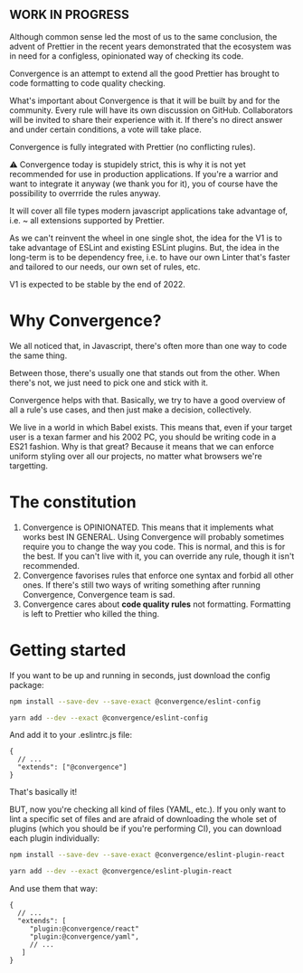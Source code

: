## WORK IN PROGRESS

Although common sense led the most of us to the same conclusion, the advent of Prettier in the
recent years demonstrated that the ecosystem was in need for a configless, opinionated way of
checking its code.

Convergence is an attempt to extend all the good Prettier has brought to code formatting to code
quality checking.

What's important about Convergence is that it will be built by and for the community. Every rule
will have its own discussion on GitHub. Collaborators will be invited to share their experience with
it. If there's no direct answer and under certain conditions, a vote will take place.

Convergence is fully integrated with Prettier (no conflicting rules).

⚠️ Convergence today is stupidely strict, this is why it is not yet recommended for use in
production applications. If you're a warrior and want to integrate it anyway (we thank you for it),
you of course have the possibility to overrride the rules anyway.

It will cover all file types modern javascript applications take advantage of, i.e. ~ all extensions
supported by Prettier.

As we can't reinvent the wheel in one single shot, the idea for the V1 is to take advantage of
ESLint and existing ESLint plugins. But, the idea in the long-term is to be dependency free, i.e. to
have our own Linter that's faster and tailored to our needs, our own set of rules, etc.

V1 is expected to be stable by the end of 2022.

# Why Convergence?

We all noticed that, in Javascript, there's often more than one way to code the same thing.

Between those, there's usually one that stands out from the other. When there's not, we just need to
pick one and stick with it.

Convergence helps with that. Basically, we try to have a good overview of all a rule's use cases,
and then just make a decision, collectively.

We live in a world in which Babel exists. This means that, even if your target user is a texan
farmer and his 2002 PC, you should be writing code in a ES21 fashion. Why is that great? Because it
means that we can enforce uniform styling over all our projects, no matter what browsers we're
targetting.

# The constitution

1. Convergence is OPINIONATED. This means that it implements what works best IN GENERAL. Using
   Convergence will probably sometimes require you to change the way you code. This is normal, and
   this is for the best. If you can't live with it, you can override any rule, though it isn't
   recommended.
2. Convergence favorises rules that enforce one syntax and forbid all other ones. If there's still
   two ways of writing something after running Convergence, Convergence team is sad.
3. Convergence cares about **code quality rules** not formatting. Formatting is left to Prettier who
   killed the thing.

# Getting started

If you want to be up and running in seconds, just download the config package:

```bash
npm install --save-dev --save-exact @convergence/eslint-config
```

```bash
yarn add --dev --exact @convergence/eslint-config
```

And add it to your .eslintrc.js file:

```jsonc
{
  // ...
  "extends": ["@convergence"]
}
```

That's basically it!

BUT, now you're checking all kind of files (YAML, etc.). If you only want to lint a specific set of
files and are afraid of downloading the whole set of plugins (which you should be if you're
performing CI), you can download each plugin individually:

```bash
npm install --save-dev --save-exact @convergence/eslint-plugin-react
```

```bash
yarn add --dev --exact @convergence/eslint-plugin-react
```

And use them that way:

```jsonc
{
  // ...
  "extends": [
     "plugin:@convergence/react"
     "plugin:@convergence/yaml",
     // ...
   ]
}
```
